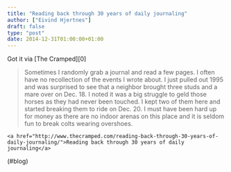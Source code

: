 ```yaml
---
title: "Reading back through 30 years of daily journaling"
author: ["Eivind Hjertnes"]
draft: false
type: "post"
date: 2014-12-31T01:00:00+01:00
---
```


Got it via [The Cramped][0]

> Sometimes I randomly grab a journal and read a few pages. I often have
> no recollection of the events I wrote about. I just pulled out 1995
> and was surprised to see that a neighbor brought three studs and a
> mare over on Dec. 18. I noted it was a big struggle to geld those
> horses as they had never been touched. I kept two of them here and
> started breaking them to ride on Dec. 20. I must have been hard up for
> money as there are no indoor arenas on this place and it is seldom fun
> to break colts wearing overshoes.

<div class="HTML">
  <div></div>

<blockquote class="wp-embedded-content" data-secret="b98tSjHoeJ">

</div>

<div class="HTML">
  <div></div>

<p>

</div>

```text
<a href="http://www.thecramped.com/reading-back-through-30-years-of-daily-journaling/">Reading back through 30 years of daily journaling</a>
```

<div class="HTML">
  <div></div>

</p>

</div>

<div class="HTML">
  <div></div>

</blockquote>

</div>

<div class="HTML">
  <div></div>

<iframe class="wp-embedded-content" sandbox="allow-scripts" security="restricted" style="position: absolute; clip: rect(1px, 1px, 1px, 1px);" img src="/<http://www.thecramped.com/reading-back-through-30-years-of-daily-journaling/embed/#?secret=b98tSjHoeJ>" data-secret="b98tSjHoeJ" width="600" height="338" title="“Reading back through 30 years of daily journaling” — The Cramped" frameborder="0" marginwidth="0" marginheight="0" scrolling="no">

</div>

<div class="HTML">
  <div></div>

</iframe>

</div>

(#blog)
